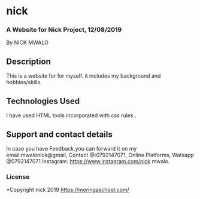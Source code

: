 # nick

### A Website for Nick Project, 12/08/2019
By NICK MWALO
## Description
This is a website for for myself. it includes my background and hobbies/skills.

## Technologies Used
I have used HTML tools incorporated with css rules .

## Support and contact details
In case you have Feedback.you can forward it on my email:mwalonick@gmail, Contact @:0792147071, Online Platforms, Watsapp @0792147071 Instagram: https://www.instagram.com/nick mwalo.

### License
*Copyright nick 2019 https://moringaschool.com/
